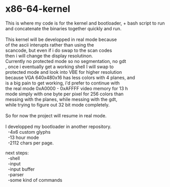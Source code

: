 # x86-64-kernel
This is where my code is for the kernel and bootloader, + bash script to run and concatenate the binaries together quickly and run.<br>
<br>
This kernel will be developped in real mode because<br> 
of the ascii interupts rather than using the<br> 
scancode, but even if i do swap to the scan codes<br>
then i will change the display resolutinon.<br>
Currently no protected mode so no segmentation, no gdt<br>
, once i eventually get a working shell I will swap to<br>
protected mode and look into VBE for higher resolution<br>
because VGA 640x480x16 has less colors with 4 planes, and<br>
is a big pain to get working, i'd prefer to continue with<br>
the real mode 0xA0000 - 0xAFFFF video memory for 13 h<br> 
mode simply with one byte per pixel for 256 colors than<br> 
messing with the planes, while messing with the gdt,<br>
while trying to figure out 32 bit mode completely.<br>
<br>
So for now the project will resume in real mode.<br>
<br>
I developped my bootloader in another repository. <br>
&nbsp;&nbsp;-4x6 custom glyphs<br>
&nbsp;&nbsp;-13 hour mode<br>
&nbsp;&nbsp;-2112 chars per page.<br>

next steps:<br>
&nbsp;&nbsp;-shell<br>
&nbsp;&nbsp;-input<br>
&nbsp;&nbsp;-input buffer<br>
&nbsp;&nbsp;-parser<br>
&nbsp;&nbsp;-some kind of commands<br>
    
